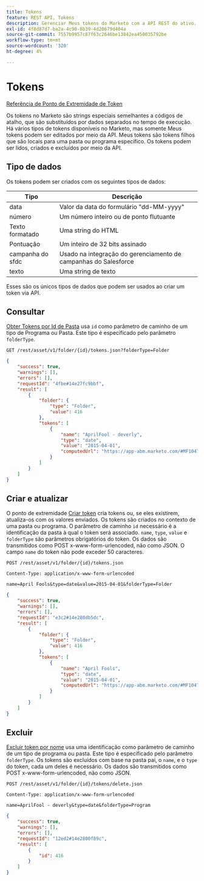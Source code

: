 ```yaml
---
title: Tokens
feature: REST API, Tokens
description: Gerenciar Meus tokens do Marketo com a API REST do ativo. Consulte tipos de dados compatíveis, obter por pasta ou programa, criar ou atualizar via POST codificado em formulário e excluir por nome.
exl-id: 4f8d87d7-ba2a-4c90-8b39-4d20679d404a
source-git-commit: 7557b9957c87f63c2646be13842ea450035792be
workflow-type: tm+mt
source-wordcount: '320'
ht-degree: 4%

---
```


# Tokens

[Referência de Ponto de Extremidade de Token](https://developer.adobe.com/marketo-apis/api/asset/#tag/Tokens)

Os tokens no Marketo são strings especiais semelhantes a códigos de atalho, que são substituídos por dados separados no tempo de execução. Há vários tipos de tokens disponíveis no Marketo, mas somente Meus tokens podem ser editados por meio da API. Meus tokens são tokens filhos que são locais para uma pasta ou programa específico. Os tokens podem ser lidos, criados e excluídos por meio da API.

## Tipo de dados

Os tokens podem ser criados com os seguintes tipos de dados:

| Tipo | Descrição |
|---------------|----------------------------------------------------|
| data | Valor da data do formulário &quot;dd-MM-yyyy&quot; |
| número | Um número inteiro ou de ponto flutuante |
| Texto formatado | Uma string do HTML |
| Pontuação | Um inteiro de 32 bits assinado |
| campanha do sfdc | Usado na integração do gerenciamento de campanhas do Salesforce |
| texto | Uma string de texto |

Esses são os únicos tipos de dados que podem ser usados ao criar um token via API.

## Consultar

[Obter Tokens por Id de Pasta](https://developer.adobe.com/marketo-apis/api/asset/#tag/Tokens/operation/getTokensByFolderIdUsingGET) usa `id` como parâmetro de caminho de um tipo de Programa ou Pasta. Este tipo é especificado pelo parâmetro `folderType`.

```curl
GET /rest/asset/v1/folder/{id}/tokens.json?folderType=Folder
```

```json
{
    "success": true,
    "warnings": [],
    "errors": [],
    "requestId": "4fbe#14e27fc9bbf",
    "result": [
        {
            "folder": {
                "type": "Folder",
                "value": 416
            },
            "tokens": [
                {
                    "name": "AprilFool - deverly",
                    "type": "date",
                    "value": "2015-04-01",
                    "computedUrl": "https://app-abm.marketo.com/#MF1047C3"
                }
            ]
        }
    ]
}
```

## Criar e atualizar

O ponto de extremidade [Criar token](https://developer.adobe.com/marketo-apis/api/asset/#tag/Tokens/operation/addTokenTOFolderUsingPOST) cria tokens ou, se eles existirem, atualiza-os com os valores enviados. Os tokens são criados no contexto de uma pasta ou programa. O parâmetro de caminho `id` necessário é a identificação da pasta à qual o token será associado. `name`, `type`, `value` e `folderType` são parâmetros obrigatórios do token. Os dados são transmitidos como POST x-www-form-urlencoded, não como JSON. O campo `name` do token não pode exceder 50 caracteres.

```
POST /rest/asset/v1/folder/{id}/tokens.json
```

```
Content-Type: application/x-www-form-urlencoded
```

```
name=April Fools&type=date&value=2015-04-01&folderType=Folder
```

```json
{
    "success": true,
    "warnings": [],
    "errors": [],
    "requestId": "e3c2#14e280db5dc",
    "result": [
        {
            "folder": {
                "type": "Folder",
                "value": 416
            },
            "tokens": [
                {
                    "name": "April Fools",
                    "type": "date",
                    "value": "2015-04-01",
                    "computedUrl": "https://app-abm.marketo.com/#MF1047C3"
                }
            ]
        }
    ]
}
```

## Excluir

[Excluir token por nome](https://developer.adobe.com/marketo-apis/api/asset/#tag/Tokens/operation/deleteTokenByNameUsingPOST) usa uma identificação como parâmetro de caminho de um tipo de programa ou pasta. Este tipo é especificado pelo parâmetro `folderType`. Os tokens são excluídos com base na pasta pai, o `name`, e o `type` do token, cada um deles é necessário. Os dados são transmitidos como POST x-www-form-urlencoded, não como JSON.

```
POST /rest/asset/v1/folder/{id}/tokens/delete.json
```

```
Content-Type: application/x-www-form-urlencoded
```

```
name=AprilFool - deverly&type=date&folderType=Program
```

```json
{
    "success": true,
    "warnings": [],
    "errors": [],
    "requestId": "12ed2#14e2800f89c",
    "result": [
        {
            "id": 416
        }
    ]
}
```
